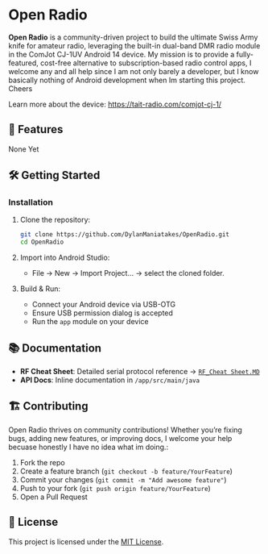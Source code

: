 

# Open Radio

**Open Radio** is a community-driven project to build the ultimate Swiss Army knife for amateur radio, leveraging the built-in dual-band DMR radio module in the ComJot CJ-1UV Android 14 device. My mission is to provide a fully-featured, cost-free alternative to subscription-based radio control apps, I welcome any and all help since I am not only barely a developer, but I know basically nothing of Android development when Im starting this project. Cheers

Learn more about the device: https://tait-radio.com/comjot-cj-1/

## 🚀 Features

None Yet

## 🛠 Getting Started

### Installation

1. Clone the repository:  
   ```bash
   git clone https://github.com/DylanManiatakes/OpenRadio.git
   cd OpenRadio
   ```

2. Import into Android Studio:  
   - File → New → Import Project… → select the cloned folder.  

3. Build & Run:  
   - Connect your Android device via USB-OTG  
   - Ensure USB permission dialog is accepted  
   - Run the `app` module on your device  

## 📚 Documentation

- **RF Cheat Sheet**: Detailed serial protocol reference → [`RF_Cheat Sheet.MD`](RF_Cheat%20Sheet.MD)  
- **API Docs**: Inline documentation in `/app/src/main/java`  

## 🏗 Contributing

Open Radio thrives on community contributions! Whether you’re fixing bugs, adding new features, or improving docs, I welcome your help becuase honestly I have no idea what im doing.:

1. Fork the repo  
2. Create a feature branch (`git checkout -b feature/YourFeature`)  
3. Commit your changes (`git commit -m "Add awesome feature"`)  
4. Push to your fork (`git push origin feature/YourFeature`)  
5. Open a Pull Request   

## 📄 License

This project is licensed under the [MIT License](LICENSE).
